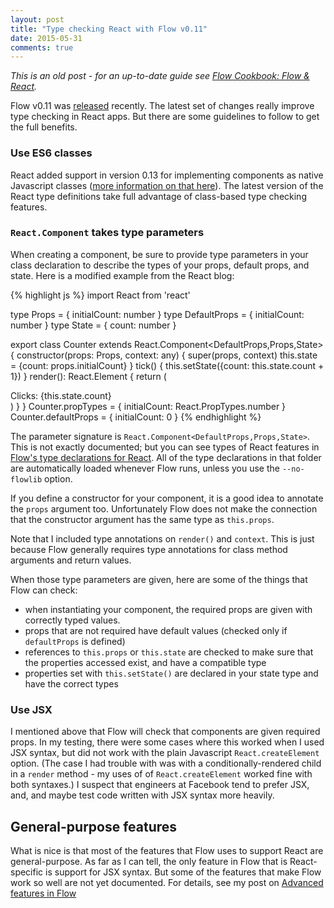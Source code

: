```yaml
---
layout: post
title: "Type checking React with Flow v0.11"
date: 2015-05-31
comments: true
---
```


_This is an old post - for an up-to-date guide see [Flow Cookbook: Flow & React][cookbook]._

[cookbook]: http://sitr.us/2017/01/03/flow-cookbook-react.html

Flow v0.11 was [released][changelog] recently.
The latest set of changes really improve type checking in React apps.
But there are some guidelines to follow to get the full benefits.

[changelog]: https://github.com/facebook/flow/blob/master/Changelog.md

<!-- more -->

### Use ES6 classes

React added support in version 0.13 for implementing components as native Javascript classes
([more information on that here][classes]).
The latest version of the React type definitions take full advantage of class-based type checking features.

[classes]: https://facebook.github.io/react/blog/2015/01/27/react-v0.13.0-beta-1.html

### `React.Component` takes type parameters

When creating a component, be sure to provide type parameters in your class
declaration to describe the types of your props, default props, and state.
Here is a modified example from the React blog:

{% highlight js %}
import React from 'react'

type Props = { initialCount: number }
type DefaultProps = { initialCount: number }
type State = { count: number }

export class Counter extends React.Component<DefaultProps,Props,State> {
  constructor(props: Props, context: any) {
    super(props, context)
    this.state = {count: props.initialCount}
  }
  tick() {
    this.setState({count: this.state.count + 1})
  }
  render(): React.Element {
    return (
      <div onClick={this.tick.bind(this)}>
        Clicks: {this.state.count}
      </div>
    )
  }
}
Counter.propTypes = { initialCount: React.PropTypes.number }
Counter.defaultProps = { initialCount: 0 }
{% endhighlight %}

The parameter signature is `React.Component<DefaultProps,Props,State>`.
This is not exactly documented;
but you can see types of React features in
[Flow's type declarations for React][react-types].
All of the type declarations in that folder are automatically loaded whenever Flow runs,
unless you use the `--no-flowlib` option.

If you define a constructor for your component,
it is a good idea to annotate the `props` argument too.
Unfortunately Flow does not make the connection that the constructor argument
has the same type as `this.props`.

Note that I included type annotations on `render()` and `context`.
This is just because Flow generally requires type annotations for class method
arguments and return values.

[react-types]: https://github.com/facebook/flow/blob/master/lib/react.js

When those type parameters are given,
here are some of the things that Flow can check:

- when instantiating your component, the required props are given with correctly typed values.
- props that are not required have default values (checked only if `defaultProps` is defined)
- references to `this.props` or `this.state` are checked to make sure that the properties accessed exist, and have a compatible type
- properties set with `this.setState()` are declared in your state type and have the correct types

### Use JSX

I mentioned above that Flow will check that components are given required props.
In my testing, there were some cases where this worked when I used JSX syntax,
but did not work with the plain Javascript `React.createElement` option.
(The case I had trouble with was with a conditionally-rendered child in
a `render` method -
my uses of of `React.createElement` worked fine with both syntaxes.)
I suspect that engineers at Facebook tend to prefer JSX,
and, and maybe test code written with JSX syntax more heavily.

## General-purpose features

What is nice is that most of the features that Flow uses to support React are general-purpose.
As far as I can tell, the only feature in Flow that is React-specific is support for JSX syntax.
But some of the features that make Flow work so well are not yet documented.
For details,
see my post on [Advanced features in Flow][]

[Advanced features in Flow]: /2015/05/31/advanced-features-in-flow.html
